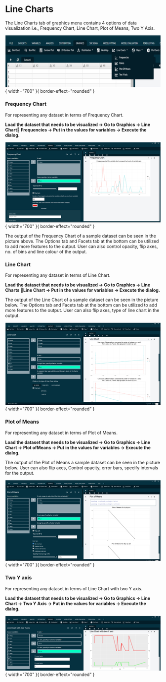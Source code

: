 # Line Charts

The Line Charts tab of graphics menu contains 4 options of data visualization i.e., Frequency Chart, Line Chart, Plot of Means, Two Y Axis.

![alt text](screenshots/image178.png){ width="700" }{ border-effect="rounded" }

### Frequency Chart

For representing any dataset in terms of Frequency Chart.

__Load the dataset that needs to be visualized -> Go to Graphics -> Line Chart Frequencies -> Put in the values for variables -> Execute the dialog.__

![alt text](screenshots/image179.png){ width="700" }{ border-effect="rounded" }

The output of the Frequency Chart of a sample dataset can be seen in the picture above. The Options tab and Facets tab at the bottom can be utilized to add more features to the output. User can also control opacity, flip axes, no. of bins and line colour of the output.

### Line Chart

For representing any dataset in terms of Line Chart.

__Load the dataset that needs to be visualized -> Go to Graphics -> Line Charts Line Chart -> Put in the values for variables -> Execute the dialog.__

The output of the Line Chart of a sample dataset can be seen in the picture below. The Options tab and Facets tab at the bottom can be utilized to add more features to the output. User can also flip axes, type of line chart in the output.

![alt text](screenshots/image180.png){ width="700" }{ border-effect="rounded" }

### Plot of Means

For representing any dataset in terms of Plot of Means.

__Load the dataset that needs to be visualized -> Go to Graphics -> Line Chart -> Plot ofMeans -> Put in the values for variables -> Execute the dialog.__

The output of the Plot of Means a sample dataset can be seen in the picture below. User can also flip axes, Control opacity, error bars, specify intervals for the output.

![alt text](screenshots/image181.png){ width="700" }{ border-effect="rounded" }

### Two Y axis

For representing any dataset in terms of Line Chart with two Y axis.

__Load the dataset that needs to be visualized -> Go to Graphics -> Line Chart -> Two Y Axis -> Put in the values for variables -> Execute the dialog.__

![alt text](screenshots/image182.png){ width="700" }{ border-effect="rounded" }
